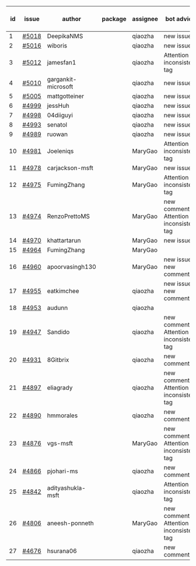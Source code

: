 | id | issue | author | package | assignee | bot advice | created date of issue | target release date | date from target |
| ------ | ------ | ------ | ------ | ------ | ------ | ------ | ------ | :-----: |
| 1 | [#5018](https://github.com/Azure/sdk-release-request/issues/5018) | DeepikaNMS |  | qiaozha | new issue. | 02-29 | 03-22 |  |
| 2 | [#5016](https://github.com/Azure/sdk-release-request/issues/5016) | wiboris |  | qiaozha | new issue. | 02-29 | 03-22 |  |
| 3 | [#5012](https://github.com/Azure/sdk-release-request/issues/5012) | jamesfan1 |  | qiaozha | Attention to inconsistent tag | 02-28 | 03-22 |  |
| 4 | [#5010](https://github.com/Azure/sdk-release-request/issues/5010) | gargankit-microsoft |  | qiaozha | new issue. | 02-28 | 03-22 |  |
| 5 | [#5005](https://github.com/Azure/sdk-release-request/issues/5005) | mattgotteiner |  | qiaozha | new issue. | 02-27 | 03-22 |  |
| 6 | [#4999](https://github.com/Azure/sdk-release-request/issues/4999) | jessHuh |  | qiaozha | new issue. | 02-27 | 03-22 |  |
| 7 | [#4998](https://github.com/Azure/sdk-release-request/issues/4998) | 04diiguyi |  | qiaozha | new issue. | 02-27 | 03-22 |  |
| 8 | [#4993](https://github.com/Azure/sdk-release-request/issues/4993) | senatol |  | qiaozha | new issue. | 02-27 | 03-22 |  |
| 9 | [#4989](https://github.com/Azure/sdk-release-request/issues/4989) | ruowan |  | qiaozha | new issue. | 02-27 | 03-22 |  |
| 10 | [#4981](https://github.com/Azure/sdk-release-request/issues/4981) | Joeleniqs |  | MaryGao | Attention to inconsistent tag | 02-24 | 03-22 |  |
| 11 | [#4978](https://github.com/Azure/sdk-release-request/issues/4978) | carjackson-msft |  | MaryGao | new issue. | 02-22 | 03-22 |  |
| 12 | [#4975](https://github.com/Azure/sdk-release-request/issues/4975) | FumingZhang |  | MaryGao | Attention to inconsistent tag | 02-21 | 03-22 |  |
| 13 | [#4974](https://github.com/Azure/sdk-release-request/issues/4974) | RenzoPrettoMS |  | MaryGao | new comment. Attention to inconsistent tag | 02-21 | 03-22 |  |
| 14 | [#4970](https://github.com/Azure/sdk-release-request/issues/4970) | khattartarun |  | MaryGao | new issue. | 02-20 | 03-22 |  |
| 15 | [#4964](https://github.com/Azure/sdk-release-request/issues/4964) | FumingZhang |  | MaryGao |  | 02-19 | 03-22 |  |
| 16 | [#4960](https://github.com/Azure/sdk-release-request/issues/4960) | apoorvasingh130 |  | MaryGao | new issue. new comment. | 02-19 | 03-22 |  |
| 17 | [#4955](https://github.com/Azure/sdk-release-request/issues/4955) | eatkimchee |  | qiaozha | new issue. new comment. | 02-17 | 03-22 |  |
| 18 | [#4953](https://github.com/Azure/sdk-release-request/issues/4953) | audunn |  | qiaozha |  | 02-16 | 03-22 |  |
| 19 | [#4947](https://github.com/Azure/sdk-release-request/issues/4947) | Sandido |  | qiaozha | new comment. Attention to inconsistent tag | 02-15 | 03-22 |  |
| 20 | [#4931](https://github.com/Azure/sdk-release-request/issues/4931) | 8Gitbrix |  | qiaozha | new comment. | 01-31 | 02-23 |  |
| 21 | [#4897](https://github.com/Azure/sdk-release-request/issues/4897) | eliagrady |  | qiaozha | new comment. Attention to inconsistent tag | 01-18 | 02-23 |  |
| 22 | [#4890](https://github.com/Azure/sdk-release-request/issues/4890) | hmmorales |  | qiaozha | new comment. | 01-16 | 02-23 |  |
| 23 | [#4876](https://github.com/Azure/sdk-release-request/issues/4876) | vgs-msft |  | MaryGao | new comment. Attention to inconsistent tag | 01-09 | 02-23 |  |
| 24 | [#4866](https://github.com/Azure/sdk-release-request/issues/4866) | pjohari-ms |  | qiaozha | new comment. | 01-06 | 02-23 |  |
| 25 | [#4842](https://github.com/Azure/sdk-release-request/issues/4842) | adityashukla-msft |  | qiaozha | Attention to inconsistent tag | 12-20 | 02-23 |  |
| 26 | [#4806](https://github.com/Azure/sdk-release-request/issues/4806) | aneesh-ponneth |  | MaryGao | new comment. Attention to inconsistent tag | 11-29 | 02-23 |  |
| 27 | [#4676](https://github.com/Azure/sdk-release-request/issues/4676) | hsurana06 |  | qiaozha | new comment. | 10-23 | 02-23 |  |
